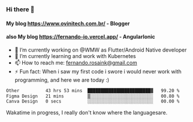 ### Hi there 👋

#### My blog https://www.ovinitech.com.br/ - Blogger
#### also My blog https://fernando-io.vercel.app/ - AngularIonic

- 🔭 I’m currently working on @WMW as Flutter/Android Native developer
- 🌱 I’m currently learning and work with Kubernetes
- 📫 How to reach me: fernando.rosaink@gmail.com 
- ⚡ Fun fact: When i saw my first code i swore i would never work with programming, and here we are today :)

<!--START_SECTION:waka-->

```txt
Other          43 hrs 53 mins  ████████████████████████▓   99.20 %
Figma Design   21 mins         ▒░░░░░░░░░░░░░░░░░░░░░░░░   00.80 %
Canva Design   0 secs          ░░░░░░░░░░░░░░░░░░░░░░░░░   00.00 %
```

<!--END_SECTION:waka-->
Wakatime in progress, I really don't know where the languages ​​are.
